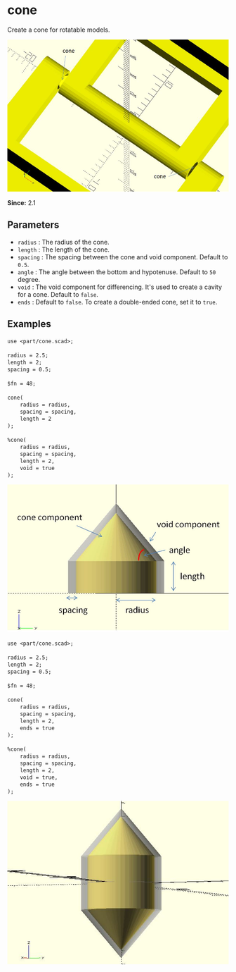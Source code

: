 # cone

Create a cone for rotatable models.

![cone](images/lib2x-cone-1.JPG)

**Since:** 2.1


## Parameters

- `radius` : The radius of the cone.
- `length` : The length of the cone.
- `spacing` : The spacing between the cone and void component. Default to `0.5`.
- `angle` : The angle between the bottom and hypotenuse. Default to `50` degree.
- `void` : The void component for differencing. It's used to create a cavity for a cone. Default to `false`.
- `ends` : Default to `false`. To create a double-ended cone, set it to `true`.

## Examples

	use <part/cone.scad>;

	radius = 2.5;
    length = 2;
	spacing = 0.5;

	$fn = 48;

	cone(
		radius = radius, 
		spacing = spacing,
        length = 2
	);

	%cone(
		radius = radius, 
		spacing = spacing,
        length = 2,		
        void = true
	);

![cone](images/lib2x-cone-2.JPG)

	use <part/cone.scad>;

	radius = 2.5;
    length = 2;
	spacing = 0.5;

	$fn = 48;

	cone(
		radius = radius, 
		spacing = spacing,
        length = 2,
        ends = true
	);

	%cone(
		radius = radius, 
		spacing = spacing,
        length = 2,		
        void = true,
        ends = true
	);

![cone](images/lib2x-cone-3.JPG)
